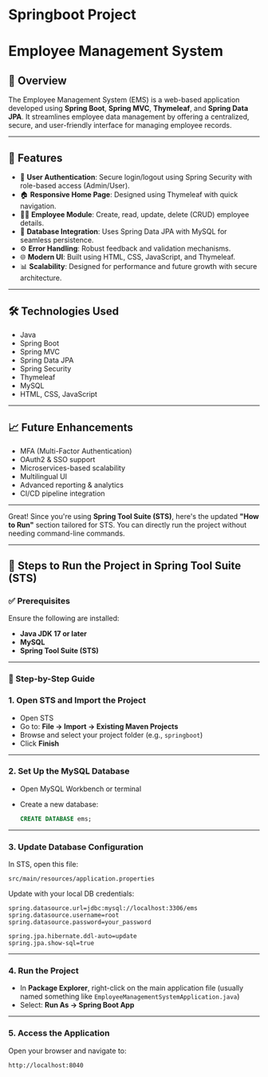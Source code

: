 # Springboot Project
# Employee Management System

## 📌 Overview

The Employee Management System (EMS) is a web-based application developed using **Spring Boot**, **Spring MVC**, **Thymeleaf**, and **Spring Data JPA**. It streamlines employee data management by offering a centralized, secure, and user-friendly interface for managing employee records.

---

## 🚀 Features

- 🔐 **User Authentication**: Secure login/logout using Spring Security with role-based access (Admin/User).
- 🏠 **Responsive Home Page**: Designed using Thymeleaf with quick navigation.
- 🧑‍💼 **Employee Module**: Create, read, update, delete (CRUD) employee details.
- 💾 **Database Integration**: Uses Spring Data JPA with MySQL for seamless persistence.
- ⚙️ **Error Handling**: Robust feedback and validation mechanisms.
- 🌐 **Modern UI**: Built using HTML, CSS, JavaScript, and Thymeleaf.
- 📊 **Scalability**: Designed for performance and future growth with secure architecture.

---

## 🛠️ Technologies Used

- Java
- Spring Boot
- Spring MVC
- Spring Data JPA
- Spring Security
- Thymeleaf
- MySQL
- HTML, CSS, JavaScript

---

## 📈 Future Enhancements

- MFA (Multi-Factor Authentication)
- OAuth2 & SSO support
- Microservices-based scalability
- Multilingual UI
- Advanced reporting & analytics
- CI/CD pipeline integration

---


Great! Since you're using **Spring Tool Suite (STS)**, here's the updated **"How to Run"** section tailored for STS. You can directly run the project without needing command-line commands.

---

## 🚀 Steps to Run the Project in Spring Tool Suite (STS)

### ✅ Prerequisites

Ensure the following are installed:

* **Java JDK 17 or later**
* **MySQL**
* **Spring Tool Suite (STS)**

---

### 🔧 Step-by-Step Guide

### 1. **Open STS and Import the Project**

* Open STS
* Go to:
  **File → Import → Existing Maven Projects**
* Browse and select your project folder (e.g., `springboot`)
* Click **Finish**

---

### 2. **Set Up the MySQL Database**

* Open MySQL Workbench or terminal
* Create a new database:

  ```sql
  CREATE DATABASE ems;
  ```

---

### 3. **Update Database Configuration**

In STS, open this file:

```
src/main/resources/application.properties
```

Update with your local DB credentials:

```properties
spring.datasource.url=jdbc:mysql://localhost:3306/ems
spring.datasource.username=root
spring.datasource.password=your_password

spring.jpa.hibernate.ddl-auto=update
spring.jpa.show-sql=true
```

---

### 4. **Run the Project**

* In **Package Explorer**, right-click on the main application file (usually named something like `EmployeeManagementSystemApplication.java`)
* Select:
  **Run As → Spring Boot App**

---

### 5. **Access the Application**

Open your browser and navigate to:

```
http://localhost:8040
```






